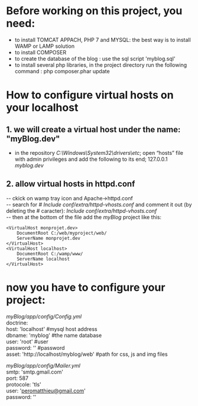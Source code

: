# Before working on this project, you need:  
- to install TOMCAT APPACH, PHP 7 and MYSQL: the best way is to install WAMP or LAMP solution
- to install COMPOSER
- to create the database of the blog : use the sql script 'myblog.sql'
- to install several php libraries, in the project directory run the following command : php composer.phar update

# How to configure virtual hosts on your localhost
## 1. we will create a virtual host under the name: "myBlog.dev"
- in the repository *C:\Windows\System32\drivers\etc*; open “hosts” file with admin privileges and add the following to its end;
127.0.0.1 *myblog.dev* 
## 2.  allow virtual hosts in httpd.conf  
-- ckick on wamp tray icon and Apache->httpd.conf  
-- search for *# Include conf/extra/httpd-vhosts.conf* and comment it out (by deleting the # caracter): *Include conf/extra/httpd-vhosts.conf*  
-- then at the bottom of the file add the *myBlog* project like this:  
```
<VirtualHost monprojet.dev>
	DocumentRoot C:/web/myproject/web/
	ServerName monprojet.dev
</VirtualHost>
<VirtualHost localhost>
	DocumentRoot C:/wamp/www/
	ServerName localhost
</VirtualHost>
```
  
  
# now you have to configure your project:  
*myBlog/app/config/Config.yml*  
doctrine:  
host: 'localhost' #mysql host address  
dbname: 'myblog' #the name database  
user: 'root' #user  
password: '' #password  
asset: 'http://localhost/myblog/web' #path for css, js and img files  
  
*myBlog/app/config/Mailer.yml*  
smtp: 'smtp.gmail.com'  
port: 587  
protocole: 'tls'  
user: 'peromatthieu@gmail.com'  
password: ''  

